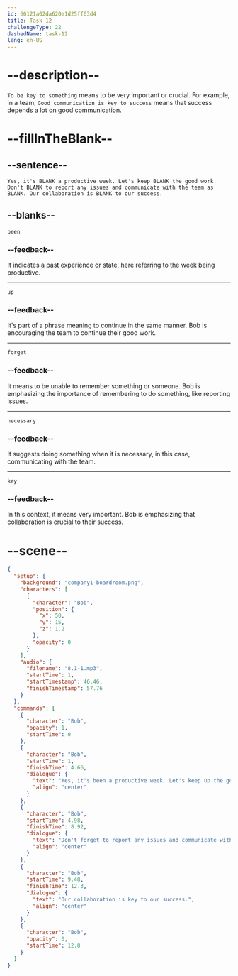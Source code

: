 ```yaml
---
id: 66121a02da620e1d25ff63d4
title: Task 12
challengeType: 22
dashedName: task-12
lang: en-US
---
```


<!-- (Audio) Bob: Yes, it's been a productive week. Let's keep up the good work. Don't forget to report any issues and communicate with the team as necessary. Our collaboration is key to our success. -->

# --description--

`To be key to something` means to be very important or crucial. For example, in a team, `Good communication is key to success` means that success depends a lot on good communication.

# --fillInTheBlank--

## --sentence--

`Yes, it's BLANK a productive week. Let's keep BLANK the good work. Don't BLANK to report any issues and communicate with the team as BLANK. Our collaboration is BLANK to our success.`

## --blanks--

`been`

### --feedback--

It indicates a past experience or state, here referring to the week being productive.

---

`up`

### --feedback--

It's part of a phrase meaning to continue in the same manner. Bob is encouraging the team to continue their good work.

---

`forget`

### --feedback--

It means to be unable to remember something or someone. Bob is emphasizing the importance of remembering to do something, like reporting issues.

---

`necessary`

### --feedback--

It suggests doing something when it is necessary, in this case, communicating with the team.

---

`key`

### --feedback--

In this context, it means very important. Bob is emphasizing that collaboration is crucial to their success.

# --scene--

```json
{
  "setup": {
    "background": "company1-boardroom.png",
    "characters": [
      {
        "character": "Bob",
        "position": {
          "x": 50,
          "y": 15,
          "z": 1.2
        },
        "opacity": 0
      }
    ],
    "audio": {
      "filename": "8.1-1.mp3",
      "startTime": 1,
      "startTimestamp": 46.46,
      "finishTimestamp": 57.76
    }
  },
  "commands": [
    {
      "character": "Bob",
      "opacity": 1,
      "startTime": 0
    },
    {
      "character": "Bob",
      "startTime": 1,
      "finishTime": 4.66,
      "dialogue": {
        "text": "Yes, it's been a productive week. Let's keep up the good work.",
        "align": "center"
      }
    },
    {
      "character": "Bob",
      "startTime": 4.98,
      "finishTime": 8.92,
      "dialogue": {
        "text": "Don't forget to report any issues and communicate with the team as necessary.",
        "align": "center"
      }
    },
    {
      "character": "Bob",
      "startTime": 9.48,
      "finishTime": 12.3,
      "dialogue": {
        "text": "Our collaboration is key to our success.",
        "align": "center"
      }
    },
    {
      "character": "Bob",
      "opacity": 0,
      "startTime": 12.8
    }
  ]
}
```
